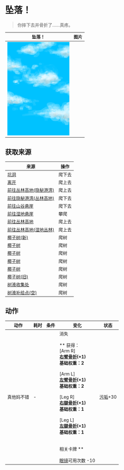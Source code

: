 # 坠落！  
> 你摔下去并骨折了……真疼。  
  
  坠落！  |   图片   
 ----  |  ----:   
   |  <img decoding="async" src="Sprite/WeatherPartiallyCloudy_Full.png" href="a.md" style="max-width:300px;max-height:300px;">   
  
## 获取来源  
来源  |  操作  
----  |  ----  
[坑洞](HighlandHoleEntrance.md)  |  爬下去  
[离开](HighlandHoleExit.md)  |  爬上去  
[前往丛林高地(隐秘港湾)](Path_CoveToJungleHighlands.md)  |  爬上去  
[前往隐秘港湾(丛林高地)](Path_JungleHighlandsToCove.md)  |  爬下去  
[前往山谷悬崖](Path_JungleHighlandsToValley.md)  |  爬下去  
[前往湿地悬崖](Path_JungleHighlandsToWetlands.md)  |  攀爬  
[前往丛林高地](Path_ValleyToJungleHighlands.md)  |  爬上去  
[前往丛林高地(湿地丛林)](Path_WetlandsToJungleHighlands.md)  |  爬上去  
[椰子树(新)](PalmTreeNew.md)  |  爬树  
[椰子树](PalmTreeNewMultiEventOld.md)  |  爬树  
[椰子树](PalmTreeNewMultiEventOld.md)  |  爬树  
[椰子树](PalmTreeNewMultiEventOld.md)  |  爬树  
[椰子树](PalmTreeNewMultiEventOld.md)  |  爬树  
[椰子树(旧)](PalmTreeOld.md)  |  爬树  
[树液收集处](PalmTreeSapStation.md)  |  爬树  
[树液补给点(空)](PalmTreeSapStationEmpty.md)  |  爬树  
## 动作  
动作  |  耗时  |  条件  |  变化  |  状态  
----  |  ----  |  ----  |  ----  |  ----  
真他妈不错<br>  |  -  |    |  消失<br><br>** 获得： **<br>** [Arm R] **<br>  [右臂骨折](W_ArmFractureR.md)(+1)<br>基础权重：2<br><br>** [Arm L] **<br>  [左臂骨折](W_ArmFractureL.md)(+1)<br>基础权重：2<br><br>** [Leg R] **<br>  [右腿骨折](W_LegFractureR.md)(+1)<br>基础权重：1<br><br>** [Leg L] **<br>  [左腿骨折](W_LegFractureL.md)(+1)<br>基础权重：1<br><br><br>** 相关卡牌 **<br><br>[眼镜](Glasses.md)可用次数  -10  |  [污垢](Filth.md)+30  
